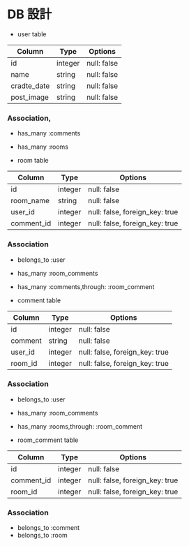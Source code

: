 # DB  設計

- user table

|Column|Type|Options|
|------|----|-------|
|id|integer|null: false|
|name|string|null: false|
|cradte_date|string|null: false|
|post_image|string|null: false|

### Association,
- has_many :comments
- has_many :rooms


- room table

|Column|Type|Options|
|------|----|-------|
|id|integer|null: false|
|room_name|string|null: false|
|user_id|integer|null: false, foreign_key: true|
|comment_id|integer|null: false, foreign_key: true|

### Association
- belongs_to :user
- has_many :room_comments
- has_many :comments,through: :room_comment


- comment table

|Column|Type|Options|
|------|----|-------|
|id|integer|null: false|
|comment|string|null: false|
|user_id|integer|null: false, foreign_key: true|
|room_id|integer|null: false, foreign_key: true|

### Association
- belongs_to :user
- has_many :room_comments
- has_many :rooms,through: :room_comment


- room_comment table

|Column|Type|Options|
|------|----|-------|
|id|integer|null: false|
|comment_id|integer|null: false, foreign_key: true|
|room_id|integer|null: false, foreign_key: true|

### Association
- belongs_to :comment
- belongs_to :room

